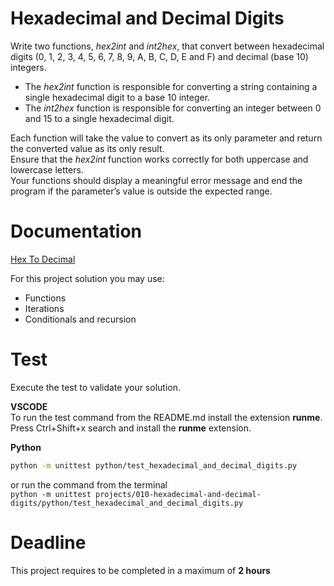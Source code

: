 # Hexadecimal and Decimal Digits

Write two functions, *hex2int* and *int2hex*, that convert between 
hexadecimal digits (0, 1, 2, 3, 4, 5, 6, 7, 8, 9, A, B, C, D, E and F) and decimal (base 10) integers. 

- The *hex2int* function is responsible for converting a string containing a single hexadecimal digit to a base 10 integer.   
- The *int2hex* function is responsible for converting an integer between 0 and 15 to a single hexadecimal digit. 

Each function will take the value to convert as its only parameter and return the converted value as its only result.  
Ensure that the *hex2int* function works correctly for both uppercase and lowercase letters.   
Your functions should display a meaningful error message and end the program 
if the parameter’s value is outside the expected range.

# Documentation
[Hex To Decimal](https://www.rapidtables.com/convert/number/hex-to-decimal.html)

For this project solution you may use:

- Functions
- Iterations
- Conditionals and recursion

# Test
Execute the test to validate your solution.  

**VSCODE**   
To run the test command from the README.md install the extension **runme**. 
Press Ctrl+Shift+x search and install the **runme** extension. 


**Python**

```sh
python -m unittest python/test_hexadecimal_and_decimal_digits.py
```

or run the command from the terminal  
`python -m unittest projects/010-hexadecimal-and-decimal-digits/python/test_hexadecimal_and_decimal_digits.py`


# Deadline

This project requires to be completed in a maximum of **2 hours**
